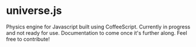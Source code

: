 # universe.js

Physics engine for Javascript built using CoffeeScript. Currently in progress and not ready for use. Documentation to come once it's further along. Feel free to contribute!
